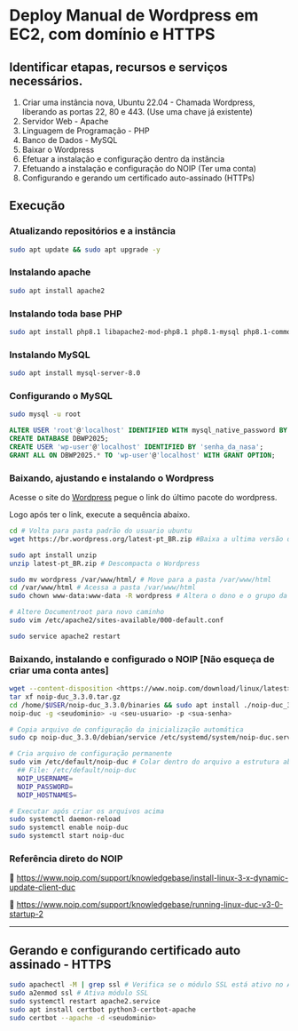 # Deploy Manual de Wordpress em EC2, com domínio e HTTPS

## Identificar etapas, recursos e serviços necessários.

1. Criar uma instância nova, Ubuntu 22.04 - Chamada Wordpress, liberando as portas 22, 80 e 443. (Use uma chave já existente)
2. Servidor Web - Apache
3. Linguagem de Programação - PHP
4. Banco de Dados - MySQL
5. Baixar o Wordpress
6. Efetuar a instalação e configuração dentro da instância
7. Efetuando a instalação e configuração do NOIP (Ter uma conta)
8. Configurando e gerando um certificado auto-assinado (HTTPs)

## Execução

### Atualizando repositórios e a instância

```bash
sudo apt update && sudo apt upgrade -y
```

### Instalando apache

```bash
sudo apt install apache2
```

### Instalando toda base PHP

```bash
sudo apt install php8.1 libapache2-mod-php8.1 php8.1-mysql php8.1-common php8.1-curl php8.1-xml php8.1-mbstring php8.1-gettext php8.1-pdo php8.1-gd php8.1-zip php8.1-soap php8.1-xmlrpc php8.1-intl php8.1-mysqlnd php8.1-cli php8.1-dev php8.1-zip php8.1-bz2 php-pear
```

### Instalando MySQL

```bash
sudo apt install mysql-server-8.0
```

### Configurando o MySQL

```bash
sudo mysql -u root
```

```sql
ALTER USER 'root'@'localhost' IDENTIFIED WITH mysql_native_password BY 'senha_da_nasa';
CREATE DATABASE DBWP2025;
CREATE USER 'wp-user'@'localhost' IDENTIFIED BY 'senha_da_nasa';
GRANT ALL ON DBWP2025.* TO 'wp-user'@'localhost' WITH GRANT OPTION;
```

### Baixando, ajustando e instalando o Wordpress

Acesse o site do [Wordpress](https://br.wordpress.org) pegue o link do último pacote do wordpress.

Logo após ter o link, execute a sequência abaixo.

```bash
cd # Volta para pasta padrão do usuario ubuntu
wget https://br.wordpress.org/latest-pt_BR.zip #Baixa a ultima versão do Wordpress

sudo apt install unzip
unzip latest-pt_BR.zip # Descompacta o Wordpress

sudo mv wordpress /var/www/html/ # Move para a pasta /var/www/html
cd /var/www/html # Acessa a pasta /var/www/html
sudo chown www-data:www-data -R wordpress # Altera o dono e o grupo da pasta para www-data

# Altere Documentroot para novo caminho
sudo vim /etc/apache2/sites-available/000-default.conf

sudo service apache2 restart 
```

### Baixando, instalando e configurado o NOIP [Não esqueça de criar uma conta antes]

```bash
wget --content-disposition <https://www.noip.com/download/linux/latest> # Baixa o DUC 3
tar xf noip-duc_3.3.0.tar.gz 
cd /home/$USER/noip-duc_3.3.0/binaries && sudo apt install ./noip-duc_3.3.0_amd64.deb 
noip-duc -g <seudominio> -u <seu-usuario> -p <sua-senha>

# Copia arquivo de configuração da inicialização automática
sudo cp noip-duc_3.3.0/debian/service /etc/systemd/system/noip-duc.service

# Cria arquivo de configuração permanente
sudo vim /etc/default/noip-duc # Colar dentro do arquivo a estrutura abaixo
  ## File: /etc/default/noip-duc
  NOIP_USERNAME=
  NOIP_PASSWORD=
  NOIP_HOSTNAMES=

# Executar após criar os arquivos acima  
sudo systemctl daemon-reload
sudo systemctl enable noip-duc
sudo systemctl start noip-duc
```

### Referência direto do NOIP

🔗 https://www.noip.com/support/knowledgebase/install-linux-3-x-dynamic-update-client-duc

🔗 https://www.noip.com/support/knowledgebase/running-linux-duc-v3-0-startup-2

------

## Gerando e configurando certificado auto assinado - HTTPS

```bash
sudo apachectl -M | grep ssl # Verifica se o módulo SSL está ativo no Apache, se não der nenhum retorno o módulo não está ativo.
sudo a2enmod ssl # Ativa módulo SSL
sudo systemctl restart apache2.service
sudo apt install certbot python3-certbot-apache
sudo certbot --apache -d <seudominio>
```